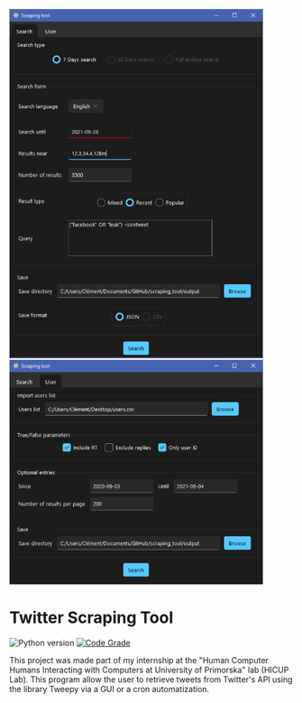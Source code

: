 <p float="left">
  <img src="https://github.com/Wazzabeee/scraping_tool/blob/main/src/images/screenshots/search_tab.PNG" width="450" />
  <img src="https://github.com/Wazzabeee/scraping_tool/blob/main/src/images/screenshots/user_tab.PNG" width="450" /> 
</p>

# Twitter Scraping Tool
 
![Python version](https://img.shields.io/badge/Python-3.8-blue)
[![Code Grade](https://www.code-inspector.com/project/29438/score/svg)](https://frontend.code-inspector.com/project/29438/dashboard)

This project was made part of my internship at the "Human Computer Humans Interacting with Computers at University of Primorska" lab (HICUP Lab).
This program allow the user to retrieve tweets from Twitter's API using the library Tweepy via a GUI or a cron automatization.

